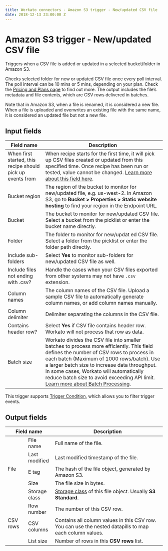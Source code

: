 ```yaml
---
title: Workato connectors - Amazon S3 trigger - New/updated CSV file
date: 2018-12-13 23:00:00 Z
---
```


# Amazon S3 trigger - New/updated CSV file
Triggers when a CSV file is added or updated in a selected bucket/folder in Amazon S3.

Checks selected folder for new or updated CSV file once every poll interval. The poll interval can be 10 mins or 5 mins, depending on your plan. Check the [Pricing and Plans page](https://www.workato.com/pricing?audience=general) to find out more. The output includes the file’s metadata and file contents, which are CSV rows delivered in batches.

Note that in Amazon S3, when a file is renamed, it is considered a new file. When a file is uploaded and overwrites an existing file with the same name, it is considered an updated file but not a new file.

## Input fields
| Field name | Description |
|---|---|
| When first started, this recipe should pick up events from | When recipe starts for the first time, it will pick up CSV files created or updated from this specified time. Once recipe has been run or tested, value cannot be changed. [Learn more about this field here](/recipes/triggers.md#sincefrom).  |
| Bucket region | The region of the bucket to monitor for new/updated file, e.g. us-west-2. In Amazon S3, go to **Bucket > Properties > Static website hosting** to find your region in the Endpoint URL. |
| Bucket | The bucket to monitor for new/updated CSV file. Select a bucket from the picklist or enter the bucket name directly. |
| Folder | The folder to monitor for new/updat  ed CSV file. Select a folder from the picklist or enter the folder path directly. |
| Include sub-folders | Select **Yes** to monitor sub-folders for new/updated CSV file as well. |
| Include files not ending with .csv? | Handle the cases when your CSV files exported from other systems may not have `.csv` extension.|
| Column names | The column names of the CSV file. Upload a sample CSV file to automatically generate column names, or add column names manually. |
| Column delimiter | Delimiter separating the columns in the CSV file. |
| Contains header row? | Select **Yes** if CSV file contains header row. Workato will not process that row as data.  |
| Batch size | Workato divides the CSV file into smaller batches to process more efficiently. This field defines the number of CSV rows to process in each batch (Maximum of 1000 rows/batch). Use a larger batch size to increase data throughput. In some cases, Workato will automatically reduce batch size to avoid exceeding API limit. [Learn more about Batch Processing](/features/batch-processing.md). |

This trigger supports [Trigger Condition](/recipes/triggers.md#trigger-conditions), which allows you to filter trigger events.

## Output fields
<table class="unchanged rich-diff-level-one">
  <thead>
    <tr>
      <th width='30%' colspan=2>Field name</th>
      <th>Description</th>
    </tr>
  </thead>
  <tbody>
    <tr>
      <td rowspan=5>File</td>
      <td>File name</td>
      <td>Full name of the file.</td>
    </tr>
    <tr>
      <td>Last modified</td>
      <td>Last modified timestamp of the file.</td>
    </tr>
    <tr>
      <td>E tag</td>
      <td>The hash of the file object, generated by Amazon S3.</td>
    </tr>
    <tr>
      <td>Size</td>
      <td>The file size in bytes.</td>
    </tr>
    <tr>
      <td>Storage class</td>
      <td><a href="https://aws.amazon.com/s3/storage-classes/">Storage class</a> of this file object. Usually <b>S3 Standard</b>.</td>
    </tr>
    <tr>
      <td rowspan=3>CSV rows</td>
      <td>Row number</td>
      <td>The number of this CSV row.</td>
    </tr>
    <tr>
      <td>CSV columns</td>
      <td>Contains all column values in this CSV row. You can use the nested datapills to map each column values.</td>
    </tr>
    <tr>
      <td>List size</td>
      <td>Number of rows in this <b>CSV rows</b> list.</td>
    </tr>
  </tbody>
</table>
